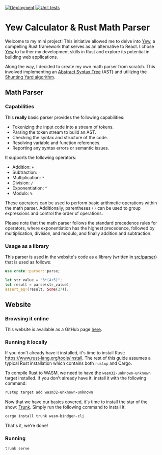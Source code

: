 [![Deployment](https://github.com/NSchiffmacher/RustMathParser/actions/workflows/cd.yml/badge.svg)](https://github.com/NSchiffmacher/RustMathParser/actions/workflows/cd.yml)
[![Unit tests](https://github.com/NSchiffmacher/RustMathParser/actions/workflows/ci.yml/badge.svg)](https://github.com/NSchiffmacher/RustMathParser/actions/workflows/ci.yml)

# Yew Calculator & Rust Math Parser

Welcome to my mini project! This initiative allowed me to delve into [Yew], a compelling Rust framework that serves as an alternative to React. I chose [Yew] to further my development skills in Rust and explore its potential in building web applications.

Along the way, I decided to create my own math parser from scratch. This involved implementing an [Abstract Syntax Tree][AST] (AST) and utilizing the [Shunting Yard algorithm][SY].

## Math Parser

### Capabilities

This **really** basic parser provides the following capabilities:

- Tokenizing the input code into a stream of tokens.
- Parsing the token stream to build an AST.
- Checking the syntax and structure of the code.
- Resolving variable and function references.
- Reporting any syntax errors or semantic issues.

It supports the following operators:

- Addition: `+`
- Subtraction: `-`
- Multiplication: `*`
- Division: `/`
- Exponentiation: `^`
- Modulo: `%`

These operators can be used to perform basic arithmetic operations within the math parser. Additionally, parentheses `()` can be used to group expressions and control the order of operations.

Please note that the math parser follows the standard precedence rules for operators, where exponentiation has the highest precedence, followed by multiplication, division, and modulo, and finally addition and subtraction.

### Usage as a library 

This parser is used in the website's code as a library (written in [src/parser][parser]) that is used as follows: 

```rust
use crate::parser::parse;

let str_value = "3*(4+5)";
let result = parse(str_value);
assert_eq!(result, Some(27));
```

## Website

### Browsing it online

This website is available as a GitHub page [here](https://nschiffmacher.github.io/RustMathParser/).

### Running it locally

If you don't already have it installed, it's time to install Rust: <https://www.rust-lang.org/tools/install>.
The rest of this guide assumes a typical Rust installation which contains both `rustup` and Cargo.

To compile Rust to WASM, we need to have the `wasm32-unknown-unknown` target installed.
If you don't already have it, install it with the following command:

```bash
rustup target add wasm32-unknown-unknown
```

Now that we have our basics covered, it's time to install the star of the show: [Trunk].
Simply run the following command to install it:

```bash
cargo install trunk wasm-bindgen-cli
```

That's it, we're done!

### Running

```bash
trunk serve
```

[trunk]: https://github.com/thedodd/trunk
[SY]: https://en.wikipedia.org/wiki/Shunting_yard_algorithm
[AST]: https://en.wikipedia.org/wiki/Abstract_syntax_tree
[Yew]: https://yew.rs
[parser]: https://github.com/NSchiffmacher/RustMathParser/tree/main/src/parser